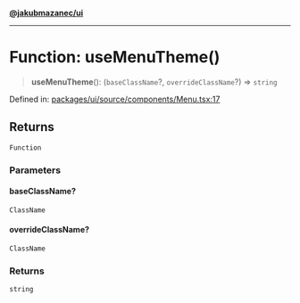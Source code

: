[**@jakubmazanec/ui**](../README.md)

---

# Function: useMenuTheme()

> **useMenuTheme**(): (`baseClassName`?, `overrideClassName`?) => `string`

Defined in:
[packages/ui/source/components/Menu.tsx:17](https://github.com/jakubmazanec/tools/blob/dd3219e5c9e39fb2c6c2fa06c4f20acd2118ac84/packages/ui/source/components/Menu.tsx#L17)

## Returns

`Function`

### Parameters

#### baseClassName?

`ClassName`

#### overrideClassName?

`ClassName`

### Returns

`string`
